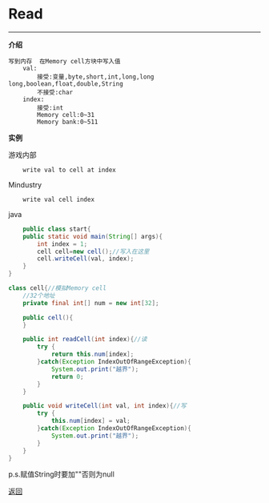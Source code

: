# Read

---

**介绍**

    写到内存  在Memory cell方块中写入值
        val:
            接受:变量,byte,short,int,long,long long,boolean,float,double,String
            不接受:char
        index:
            接受:int
            Memory cell:0~31
            Memory bank:0~511

**实例**

游戏内部
```
    write val to cell at index
```
Mindustry
```
    write val cell index
```
java
```java
    public class start{
    public static void main(String[] args){
        int index = 1;
        cell cell=new cell();//写入在这里
        cell.writeCell(val, index);
    }
}

class cell{//模拟Memory cell
    //32个地址
    private final int[] num = new int[32];

    public cell(){
    }

    public int readCell(int index){//读
        try {
            return this.num[index];
        }catch(Exception IndexOutOfRangeException){
            System.out.print("越界");
            return 0;
        }
    }

    public void writeCell(int val, int index){//写
        try {
            this.num[index] = val;
        }catch(Exception IndexOutOfRangeException){
            System.out.print("越界");
        }
    }
}
```
p.s.赋值String时要加""否则为null

[返回](https://lanluz.github.io/Mindustry-guide/)